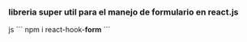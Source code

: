 ### libreria super util para el manejo de formulario en react.js

js
´´´
npm i react-hook-**form**
´´´
